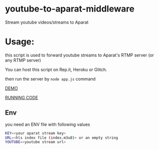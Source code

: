 # youtube-to-aparat-middleware
Stream youtube videos/streams to Aparat

# Usage: 

this script is used to forward youtube streams to Aparat's RTMP server (or any RTMP server)

You can host this script on Rep.it, Heroku or Glitch.

then run the server by `node app.js` command

[DEMO](https://www.aparat.com/ChillClub/live)


[RUNNING CODE](https://glitch.com/edit/#!/ash-extreme-carriage)




## Env
you need an ENV file with following values
```bash
KEY=<your aparat stream key>
URL=<hls index file (index.m3u8)> or an empty string
YOUTUBE=<youtube stream url>
```
